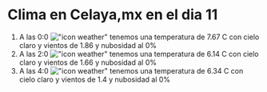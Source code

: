 # Clima en Celaya,mx en el dia 11

1. A las 0:0 !["icon weather"](http://openweathermap.org/img/w/01n.png) tenemos una temperatura de 7.67 C con cielo claro y  vientos de 1.86 y nubosidad al 0%
1. A las 2:0 !["icon weather"](http://openweathermap.org/img/w/01n.png) tenemos una temperatura de 6.14 C con cielo claro y  vientos de 1.66 y nubosidad al 0%
1. A las 4:0 !["icon weather"](http://openweathermap.org/img/w/01n.png) tenemos una temperatura de 6.34 C con cielo claro y  vientos de 1.4 y nubosidad al 0%

